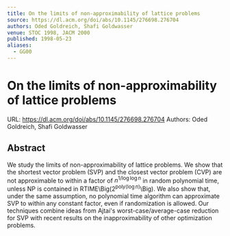 ```yaml
---
title: On the limits of non-approximability of lattice problems
source: https://dl.acm.org/doi/abs/10.1145/276698.276704
authors: Oded Goldreich, Shafi Goldwasser
venue: STOC 1998, JACM 2000
published: 1998-05-23
aliases:
  - GG00
---
```

# On the limits of non-approximability of lattice problems
URL: https://dl.acm.org/doi/abs/10.1145/276698.276704
Authors: Oded Goldreich, Shafi Goldwasser

## Abstract
We study the limits of non-approximability of lattice problems.  We show that the shortest vector problem (SVP) and the closest vector problem (CVP) are not approximable to within a factor of $n^{1/\log \log n}$ in random polynomial time, unless NP is contained in RTIME\Big($2^{\text{poly}(\log n)}$\Big).  We also show that, under the same assumption, no polynomial time algorithm can approximate SVP to within any constant factor, even if randomization is allowed.  Our techniques combine ideas from Ajtai's worst-case/average-case reduction for SVP with recent results on the inapproximability of other optimization problems.
